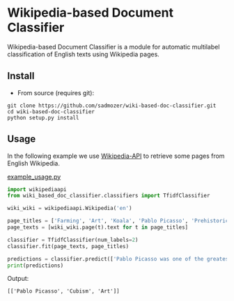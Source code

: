 # Wikipedia-based Document Classifier
Wikipedia-based Document Classifier is a module for automatic multilabel classification of English texts using Wikipedia pages.

## Install
- From source (requires git):
```
git clone https://github.com/sadmozer/wiki-based-doc-classifier.git
cd wiki-based-doc-classifier
python setup.py install
```

## Usage
In the following example we use [Wikipedia-API](https://github.com/martin-majlis/Wikipedia-API) to retrieve some pages from English Wikipedia.

[example_usage.py](examples/example_usage.py)
```python
import wikipediaapi
from wiki_based_doc_classifier.classifiers import TfidfClassifier

wiki_wiki = wikipediaapi.Wikipedia('en')

page_titles = ['Farming', 'Art', 'Koala', 'Pablo Picasso', 'Prehistoric Art', 'Cubism']
page_texts = [wiki_wiki.page(t).text for t in page_titles]

classifier = TfidfClassifier(num_labels=2)
classifier.fit(page_texts, page_titles)

predictions = classifier.predict(['Pablo Picasso was one of the greatest painters of the XX century.'])
print(predictions)
```
Output:
```
[['Pablo Picasso', 'Cubism', 'Art']]
```




